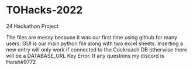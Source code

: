 # TOHacks-2022
24 Hackathon Project

The files are messy because it was our first time using github for many users. GUI is our main python file along with two excel sheets.
Inserting a new entry will only work if connected to the Cockroach DB otherwise there will be a DATABASE_URL Key Error.
If any questions my discord is Harsh#9772
